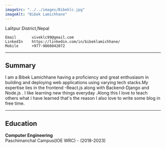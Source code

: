 ```yaml
---
imageSrc: "../../images/Bibeklc.jpg"
imageAlt: "Bibek Lamichhane"
---
```

Lalitpur District,Nepal
```
Email       viveklc99@gmail.com
LinkedIn    https://linkedin.com/in/bibeklamichhane/
Mobile      +977-9866042072
```
---
## Summary

I am a Bibek Lamichhane having a proficiency and great enthusiasm in building and deploying web applications using varying tech stacks.My expertise lies in the frontend -React.js along with Backend-Django and Node.js . I like learning new things everyday .Along this I love to teach others what i have learned that's the reason I also love to write some blog in free time.

---


## Education

**Computer Engineering**\
Paschimanchal Campus(IOE WRC) - (2018-2023)


<a href="../content/images/Viveklc.png" target="_blank" rel="nofollow noopener noreferrer" aria-label=""><u></u></a> 
